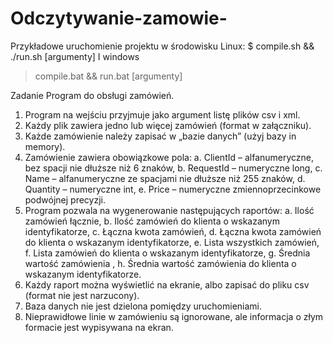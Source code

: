 # Odczytywanie-zamowie-

Przykładowe uruchomienie projektu w środowisku Linux:
$ compile.sh && ./run.sh [argumenty]
I windows
> compile.bat && run.bat [argumenty]

Zadanie
Program do obsługi zamówień.
1. Program na wejściu przyjmuje jako argument listę plików csv i xml.
2. Każdy plik zawiera jedno lub więcej zamówień (format w załączniku).
3. Każde zamówienie należy zapisać w „bazie danych” (użyj bazy in memory).
4. Zamówienie zawiera obowiązkowe pola:
a. ClientId – alfanumeryczne, bez spacji nie dłuższe niż 6 znaków,
b. RequestId – numeryczne long,
c. Name – alfanumeryczne ze spacjami nie dłuższe niż 255 znaków,
d. Quantity – numeryczne int,
e. Price – numeryczne zmiennoprzecinkowe podwójnej precyzji.
5. Program pozwala na wygenerowanie następujących raportów:
a. Ilość zamówień łącznie,
b. Ilość zamówień do klienta o wskazanym identyfikatorze,
c. Łączna kwota zamówień,
d. Łączna kwota zamówień do klienta o wskazanym identyfikatorze,
e. Lista wszystkich zamówień,
f. Lista zamówień do klienta o wskazanym identyfikatorze,
g. Średnia wartość zamówienia ,
h. Średnia wartość zamówienia do klienta o wskazanym identyfikatorze.
6. Każdy raport można wyświetlić na ekranie, albo zapisać do pliku csv (format nie jest
narzucony).
7. Baza danych nie jest dzielona pomiędzy uruchomieniami.
8. Nieprawidłowe linie w zamówieniu są ignorowane, ale informacja o złym formacie jest
wypisywana na ekran.


